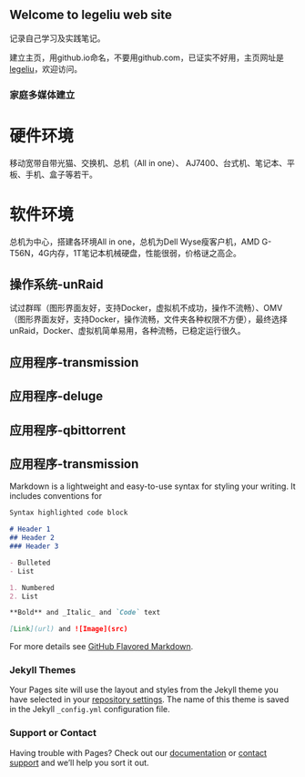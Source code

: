 ## Welcome to legeliu web site

记录自己学习及实践笔记。

建立主页，用github.io命名，不要用github.com，已证实不好用，主页网址是 [legeliu](https://legeliu.github.io/)，欢迎访问。


### 家庭多媒体建立

# 硬件环境

移动宽带自带光猫、交换机、总机（All in one）、 AJ7400、台式机、笔记本、平板、手机、盒子等若干。

# 软件环境

总机为中心，搭建各环境All in one，总机为Dell Wyse瘦客户机，AMD G-T56N，4G内存，1T笔记本机械硬盘，性能很弱，价格谜之高企。

## 操作系统-unRaid

试过群晖（图形界面友好，支持Docker，虚拟机不成功，操作不流畅）、OMV（图形界面友好，支持Docker，操作流畅，文件夹各种权限不方便），最终选择unRaid，Docker、虚拟机简单易用，各种流畅，已稳定运行很久。

## 应用程序-transmission

## 应用程序-deluge

## 应用程序-qbittorrent

## 应用程序-transmission

Markdown is a lightweight and easy-to-use syntax for styling your writing. It includes conventions for

```markdown
Syntax highlighted code block

# Header 1
## Header 2
### Header 3

- Bulleted
- List

1. Numbered
2. List

**Bold** and _Italic_ and `Code` text

[Link](url) and ![Image](src)
```

For more details see [GitHub Flavored Markdown](https://guides.github.com/features/mastering-markdown/).

### Jekyll Themes

Your Pages site will use the layout and styles from the Jekyll theme you have selected in your [repository settings](https://github.com/legeliu/legeliu.github.io/settings). The name of this theme is saved in the Jekyll `_config.yml` configuration file.

### Support or Contact

Having trouble with Pages? Check out our [documentation](https://docs.github.com/categories/github-pages-basics/) or [contact support](https://github.com/contact) and we’ll help you sort it out.
